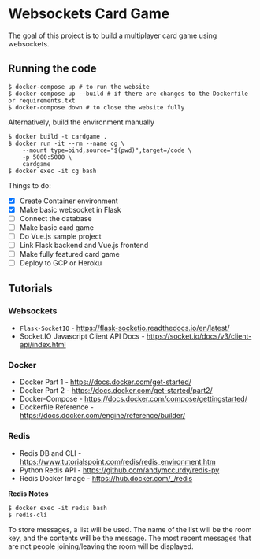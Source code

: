 # Websockets Card Game

The goal of this project is to build a multiplayer card game using websockets.

## Running the code

```console
$ docker-compose up # to run the website
$ docker-compose up --build # if there are changes to the Dockerfile or requirements.txt
$ docker-compose down # to close the website fully
```


Alternatively, build the environment manually
```console
$ docker build -t cardgame .
$ docker run -it --rm --name cg \
    --mount type=bind,source="$(pwd)",target=/code \
    -p 5000:5000 \
    cardgame
$ docker exec -it cg bash 
```

Things to do:
- [x] Create Container environment
- [x] Make basic websocket in Flask
- [ ] Connect the database
- [ ] Make basic card game
- [ ] Do Vue.js sample project
- [ ] Link Flask backend and Vue.js frontend
- [ ] Make fully featured card game
- [ ] Deploy to GCP or Heroku

## Tutorials
### Websockets
- `Flask-SocketIO` - https://flask-socketio.readthedocs.io/en/latest/
- Socket.IO Javascript Client API Docs - https://socket.io/docs/v3/client-api/index.html

### Docker
- Docker Part 1 - https://docs.docker.com/get-started/
- Docker Part 2 - https://docs.docker.com/get-started/part2/
- Docker-Compose - https://docs.docker.com/compose/gettingstarted/
- Dockerfile Reference - https://docs.docker.com/engine/reference/builder/

### Redis
- Redis DB and CLI - https://www.tutorialspoint.com/redis/redis_environment.htm
- Python Redis API - https://github.com/andymccurdy/redis-py
- Redis Docker Image - https://hub.docker.com/_/redis



**Redis Notes**
```console
$ docker exec -it redis bash
$ redis-cli
```

To store messages, a list will be used. The name of the list will be the room key, and the contents will be the message. The most recent messages that are not people joining/leaving the room will be displayed.
